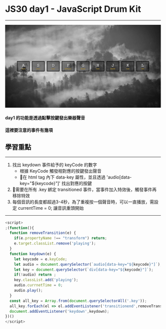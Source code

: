 # JS30 day1 - JavaScript Drum Kit
-----

<img src="./JSday1_home.png" style="max-width:100%"> 

#### day1 的功能是透過點擊按鍵發出樂器聲音
#### 這裡要注意的事件有幾項

## 學習重點
-----
1. 找出 keydown 事件給予的 keyCode 的數字
    - 根據 KeyCode 觸發相對應的按鍵發出聲音 
    - 在 html tag 內下 data-key 屬性，並且透過 'audio[data-key="${keycode}"]' 找出對應的按鍵
1. 需要在所有 .key 綁定 transitioned 事件，當事件加入特效後，觸發事件再移除特效
1. 每個音訊的長度都超過3-4秒，為了重複按一個聲音時，可以一直播放，需設定 currentTime = 0; 讓音訊重頭開始
-----

```javascript
<script>
;(function(){
  function removeTransition(e) {
    if(e.propertyName !== "transform") return;
    e.target.classList.remove('playing');
  }
  function keydown(e) {
    let keycode = e.keyCode;
    let audio = document.querySelector(`audio[data-key="${keycode}"]`);
    let key = document.querySelector(`div[data-key="${keycode}"]`);
    if(!audio) return ;
    key.classList.add('playing');
    audio.currnetTime = 0;
    audio.play();
  }
  const all_key = Array.from(document.querySelectorAll('.key'));
  all_key.forEach(el => el.addEventListener('transitionend',removeTransition))
  document.addEventListener('keydown',keydown);
})()
</script>
```
